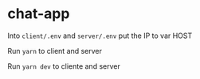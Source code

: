 # chat-app

Into `client/.env` and `server/.env` put the IP to var HOST

Run `yarn` to client and server

Run `yarn dev` to cliente and server
